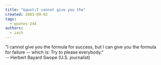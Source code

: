 ```yaml
---
title: "&quot;I cannot give you the"
created: 2003-09-02
tags: 
  - quotes-244
authors: 
  - zach
---
```


"I cannot give you the formula for success, but I can give you the formula for failure -- which is: Try to please everybody."  
\-- Herbert Bayard Swope (U.S. journalist)
